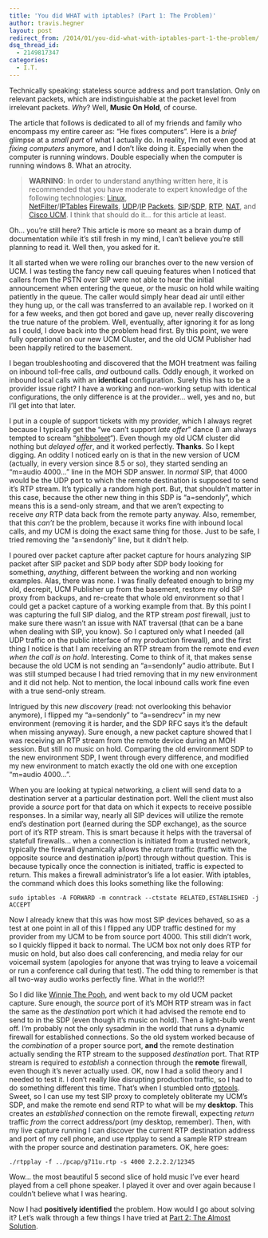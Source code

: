 ```yaml
---
title: 'You did WHAT with iptables? (Part 1: The Problem)'
author: travis.hegner
layout: post
redirect_from: /2014/01/you-did-what-with-iptables-part-1-the-problem/
dsq_thread_id:
  - 2149817347
categories:
  - I.T.
---
```

Technically speaking: stateless source address and port translation. Only on relevant packets, which are indistinguishable at the packet level from irrelevant packets. *Why*? Well, **Music On Hold**, of course.

The article that follows is dedicated to all of my friends and family who encompass my entire career as: &#8220;He fixes computers&#8221;. Here is a *brief* glimpse at a *small part* of what I actually do. In reality, I&#8217;m not even good at *fixing computers* anymore, and I don&#8217;t like doing it. Especially when the computer is running windows. Double especially when the computer is running windows 8. What an atrocity.

> **WARNING**: In order to understand anything written here, it is recommended that you have moderate to expert knowledge of the following technologies: <a href="http://en.wikipedia.org/wiki/Linux" target="_blank">Linux</a>, <a href="http://en.wikipedia.org/wiki/Netfilter" target="_blank">NetFilter</a>/<a href="http://en.wikipedia.org/wiki/Iptables" target="_blank">IPTables</a> <a href="http://en.wikipedia.org/wiki/Firewall_(computing)" target="_blank">Firewalls</a>, <a href="http://en.wikipedia.org/wiki/User_Datagram_Protocol" target="_blank">UDP</a>/<a href="http://en.wikipedia.org/wiki/Internet_Protocol" target="_blank">IP</a> <a href="http://en.wikipedia.org/wiki/Network_packet" target="_blank">Packets</a>, <a href="http://en.wikipedia.org/wiki/Session_Initiation_Protocol" target="_blank">SIP</a>/<a href="http://en.wikipedia.org/wiki/Session_Description_Protocol" target="_blank">SDP</a>, <a href="http://en.wikipedia.org/wiki/Real-time_Transport_Protocol" target="_blank">RTP</a>, <a href="http://en.wikipedia.org/wiki/Network_address_translation" target="_blank">NAT</a>, and <a href="http://en.wikipedia.org/wiki/Cisco_Unified_Communications_Manager" target="_blank">Cisco UCM</a>. I think that should do it&#8230; for this article at least.

Oh&#8230; you&#8217;re still here? This article is more so meant as a brain dump of documentation while it&#8217;s still fresh in my mind, I can&#8217;t believe you&#8217;re still planning to read it. Well then, you asked for it.

It all started when we were rolling our branches over to the new version of UCM. I was testing the fancy new call queuing features when I noticed that callers from the PSTN over SIP were not able to hear the initial announcement when entering the queue, *or* the music on hold while waiting patiently in the queue. The caller would simply hear dead air until either they hung up, or the call was transferred to an available rep. I worked on it for a few weeks, and then got bored and gave up, never really discovering the true nature of the problem. Well, eventually, after ignoring it for as long as I could, I dove back into the problem head first. By this point, we were fully operational on our new UCM Cluster, and the old UCM Publisher had been happily retired to the basement.

I began troubleshooting and discovered that the MOH treatment was failing on inbound toll-free calls, *and* outbound calls. Oddly enough, it worked on inbound local calls with an **identical** configuration. Surely this has to be a provider issue right? I have a working and non-working setup with identical configurations, the only difference is at the provider&#8230; well, yes and no, but I&#8217;ll get into that later.

I put in a couple of support tickets with my provider, which I always regret because I typically get the &#8220;we can&#8217;t support *late offer*&#8221; dance (I am always tempted to scream &#8220;<a href="http://xkcd.com/806/" target="_blank">shibboleet</a>&#8220;). Even though my old UCM cluster did nothing but *delayed offer*, and it worked perfectly. **Thanks**. So I kept digging. An oddity I noticed early on is that in the new version of UCM (actually, in every version since 8.5 or so), they started sending an &#8220;m=audio 4000&#8230;&#8221; line in the MOH SDP answer. In *normal* SIP, that 4000 would be the UDP port to which the remote destination is supposed to send it&#8217;s RTP stream. It&#8217;s typically a random high port. But, that shouldn&#8217;t matter in this case, because the other new thing in this SDP is &#8220;a=sendonly&#8221;, which means this is a send-only stream, and that we aren&#8217;t expecting to receive *any* RTP data back from the remote party anyway. Also, remember, that this *can&#8217;t* be the problem, because it works fine with inbound local calls, and my UCM is doing the exact same thing for those. Just to be safe, I tried removing the &#8220;a=sendonly&#8221; line, but it didn&#8217;t help.<span style="text-decoration: underline;"><br /> </span>

I poured over packet capture after packet capture for hours analyzing SIP packet after SIP packet and SDP body after SDP body looking for something, *anything*, different between the working and non working examples. Alas, there was none. I was finally defeated enough to bring my old, decrepit, UCM Publisher up from the basement, restore my old SIP proxy from backups, and re-create that whole old environment so that I could get a packet capture of a working example from that. By this point I was capturing the full SIP dialog, and the RTP stream *post* firewall, just to make sure there wasn&#8217;t an issue with NAT traversal (that can be a bane when dealing with SIP, you know). So I captured only what I needed (all UDP traffic on the public interface of my production firewall), and the first thing I notice is that I am receiving an RTP stream from the remote end *even when the call is on hold*. Interesting. Come to think of it, that makes sense because the old UCM is not sending an &#8220;a=sendonly&#8221; audio attribute. But I was still stumped because I had tried removing that in my new environment and it did not help. Not to mention, the local inbound calls work fine even with a true send-only stream.

Intrigued by this *new discovery* (read: not overlooking this behavior anymore), I flipped my &#8220;a=sendonly&#8221; to &#8220;a=sendrecv&#8221; in my new environment (removing it is harder, and the SDP RFC says it&#8217;s the default when missing anyway). Sure enough, a new packet capture showed that I was receiving an RTP stream from the remote device during an MOH session. But still no music on hold. Comparing the old environment SDP to the new environment SDP, I went through every difference, and modified my new environment to match exactly the old one with one exception &#8220;m=audio 4000&#8230;&#8221;.

When you are looking at typical networking, a client will send data to a destination server at a particular destination port. Well the client must also provide a *source* port for that data on which it expects to receive possible responses. In a similar way, nearly all SIP devices will utilize the remote end&#8217;s destination port (learned during the SDP exchange), as the source port of it&#8217;s RTP stream. This is smart because it helps with the traversal of statefull firewalls&#8230; when a connection is initiated from a trusted network, typically the firewall dynamically allows the *return* traffic (traffic with the opposite source and destination ip/port) through without question. This is because typically once the connection is initiated, traffic is expected to return. This makes a firewall administrator&#8217;s life a lot easier. With iptables, the command which does this looks something like the following:

`sudo iptables -A FORWARD -m conntrack --ctstate RELATED,ESTABLISHED -j ACCEPT`

Now I already knew that this was how most SIP devices behaved, so as a test at one point in all of this I flipped any UDP traffic destined for my provider from my UCM to be from source port 4000. This still didn&#8217;t work, so I quickly flipped it back to normal. The UCM box not only does RTP for music on hold, but also does call conferencing, and media relay for our voicemail system (apologies for anyone that was trying to leave a voicemail or run a conference call during that test). The odd thing to remember is that all two-way audio works perfectly fine. What in the world!?!

So I did like [Winnie The Pooh][1], and went back to my old UCM packet capture. Sure enough, the *source* port of it&#8217;s MOH RTP stream was in fact the same as the *destination* port which it had advised the remote end to send to in the SDP (even though it&#8217;s music on hold). Then a light-bulb went off. I&#8217;m probably not the only sysadmin in the world that runs a dynamic firewall for established connections. So the old system worked because of the *combination* of a proper source port, **and** the remote destination actually sending the RTP stream to the supposed *destination* port. That RTP stream is required to *establish* a connection through the **remote** firewall, even though it&#8217;s never actually used. OK, now I had a solid theory and I needed to test it. I don&#8217;t really like disrupting production traffic, so I had to do something different this time. That&#8217;s when I stumbled onto <a href="http://www.cs.columbia.edu/irt/software/rtptools/" target="_blank">rtptools</a>. Sweet, so I can use my test SIP proxy to completely obliterate my UCM&#8217;s SDP, and make the remote end send RTP to what will be my **desktop**. This creates an *established* connection on the remote firewall, expecting *return* traffic *from* the correct address/port (my desktop, remember). Then, with my live capture running I can discover the current RTP destination address and port of my cell phone, and use rtpplay to send a sample RTP stream with the proper source and destination parameters. OK, here goes:

`./rtpplay -f ../pcap/g711u.rtp -s 4000 2.2.2.2/12345`

Wow&#8230; the most beautiful 5 second slice of hold music I&#8217;ve ever heard played from a cell phone speaker. I played it over and over again because I couldn&#8217;t believe what I was hearing.

Now I had **positively identified** the problem. How would I go about solving it? Let&#8217;s walk through a few things I have tried at [Part 2: The Almost Solution][2].

 [1]: http://www.youtube.com/watch?v=5R8XHrfJkeg
 [2]: http://travishegner.com/2014/01/you-did-what-with-iptables-part-2-the-almost-solution/